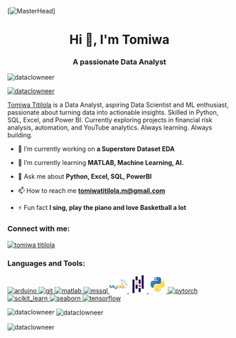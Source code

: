 [![MasterHead](https://www.shutterstock.com/image-vector/data-science-banner-web-icon-computer-1567366987)]
<h1 align="center">Hi 👋, I'm Tomiwa</h1>
<h3 align="center">A passionate Data Analyst</h3>

<p align="left"> <img src="https://komarev.com/ghpvc/?username=dataclowneer&label=Profile%20views&color=0e75b6&style=flat" alt="dataclowneer" /> </p>

<p align="left"> <a href="https://github.com/ryo-ma/github-profile-trophy"><img src="https://github-profile-trophy.vercel.app/?username=dataclowneer" alt="dataclowneer" /></a> </p>

[Tomiwa Titilola](www.linkedin.com/in/titilola-tomiwa) is a Data Analyst, aspiring Data Scientist and ML enthusiast, passionate about turning data into actionable insights.
Skilled in Python, SQL, Excel, and Power BI.
Currently exploring projects in financial risk analysis, automation, and YouTube analytics.
Always learning. Always building.

- 🔭 I’m currently working on **a Superstore Dataset EDA**

- 🌱 I’m currently learning **MATLAB, Machine Learning, AI.**

- 💬 Ask me about **Python, Excel, SQL, PowerBI**

- 📫 How to reach me **tomiwatitilola.m@gmail.com**

- ⚡ Fun fact **I sing, play the piano and love Basketball a lot**

<h3 align="left">Connect with me:</h3>
<p align="left">
<a href="https://linkedin.com/in/tomiwa titilola" target="blank"><img align="center" src="https://raw.githubusercontent.com/rahuldkjain/github-profile-readme-generator/master/src/images/icons/Social/linked-in-alt.svg" alt="tomiwa titilola" height="30" width="40" /></a>
</p>

<h3 align="left">Languages and Tools:</h3>
<p align="left"> <a href="https://www.arduino.cc/" target="_blank" rel="noreferrer"> <img src="https://cdn.worldvectorlogo.com/logos/arduino-1.svg" alt="arduino" width="40" height="40"/> </a> <a href="https://git-scm.com/" target="_blank" rel="noreferrer"> <img src="https://www.vectorlogo.zone/logos/git-scm/git-scm-icon.svg" alt="git" width="40" height="40"/> </a> <a href="https://www.mathworks.com/" target="_blank" rel="noreferrer"> <img src="https://upload.wikimedia.org/wikipedia/commons/2/21/Matlab_Logo.png" alt="matlab" width="40" height="40"/> </a> <a href="https://www.microsoft.com/en-us/sql-server" target="_blank" rel="noreferrer"> <img src="https://www.svgrepo.com/show/303229/microsoft-sql-server-logo.svg" alt="mssql" width="40" height="40"/> </a> <a href="https://www.mysql.com/" target="_blank" rel="noreferrer"> <img src="https://raw.githubusercontent.com/devicons/devicon/master/icons/mysql/mysql-original-wordmark.svg" alt="mysql" width="40" height="40"/> </a> <a href="https://pandas.pydata.org/" target="_blank" rel="noreferrer"> <img src="https://raw.githubusercontent.com/devicons/devicon/2ae2a900d2f041da66e950e4d48052658d850630/icons/pandas/pandas-original.svg" alt="pandas" width="40" height="40"/> </a> <a href="https://www.python.org" target="_blank" rel="noreferrer"> <img src="https://raw.githubusercontent.com/devicons/devicon/master/icons/python/python-original.svg" alt="python" width="40" height="40"/> </a> <a href="https://pytorch.org/" target="_blank" rel="noreferrer"> <img src="https://www.vectorlogo.zone/logos/pytorch/pytorch-icon.svg" alt="pytorch" width="40" height="40"/> </a> <a href="https://scikit-learn.org/" target="_blank" rel="noreferrer"> <img src="https://upload.wikimedia.org/wikipedia/commons/0/05/Scikit_learn_logo_small.svg" alt="scikit_learn" width="40" height="40"/> </a> <a href="https://seaborn.pydata.org/" target="_blank" rel="noreferrer"> <img src="https://seaborn.pydata.org/_images/logo-mark-lightbg.svg" alt="seaborn" width="40" height="40"/> </a> <a href="https://www.tensorflow.org" target="_blank" rel="noreferrer"> <img src="https://www.vectorlogo.zone/logos/tensorflow/tensorflow-icon.svg" alt="tensorflow" width="40" height="40"/> </a> </p>

<p><img align="left" src="https://github-readme-stats.vercel.app/api/top-langs?username=dataclowneer&show_icons=true&locale=en&layout=compact" alt="dataclowneer" /></p>

<p>&nbsp;<img align="center" src="https://github-readme-stats.vercel.app/api?username=dataclowneer&show_icons=true&locale=en" alt="dataclowneer" /></p>

<p><img align="center" src="https://github-readme-streak-stats.herokuapp.com/?user=dataclowneer&" alt="dataclowneer" /></p>
